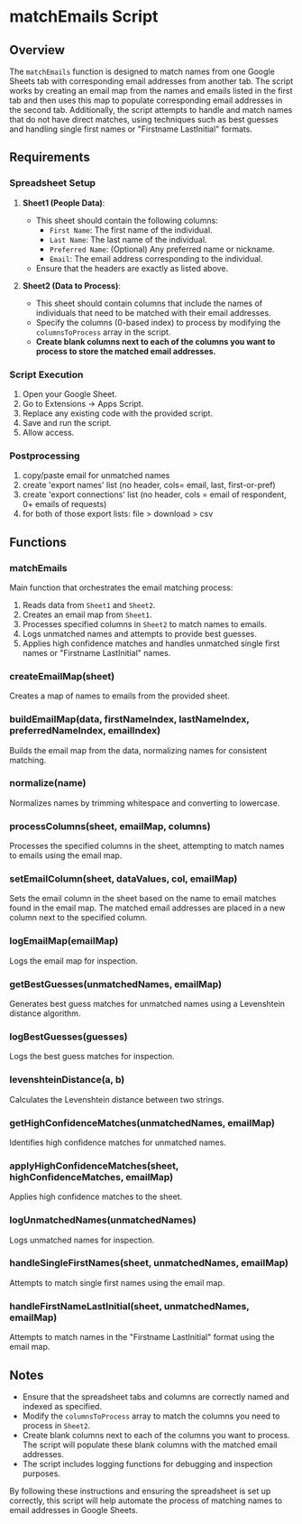 # matchEmails Script

## Overview

The `matchEmails` function is designed to match names from one Google Sheets tab with corresponding email addresses from another tab. The script works by creating an email map from the names and emails listed in the first tab and then uses this map to populate corresponding email addresses in the second tab. Additionally, the script attempts to handle and match names that do not have direct matches, using techniques such as best guesses and handling single first names or "Firstname LastInitial" formats.

## Requirements

### Spreadsheet Setup

1. **Sheet1 (People Data)**:

   - This sheet should contain the following columns:
     - `First Name`: The first name of the individual.
     - `Last Name`: The last name of the individual.
     - `Preferred Name`: (Optional) Any preferred name or nickname.
     - `Email`: The email address corresponding to the individual.
   - Ensure that the headers are exactly as listed above.

2. **Sheet2 (Data to Process)**:
   - This sheet should contain columns that include the names of individuals that need to be matched with their email addresses.
   - Specify the columns (0-based index) to process by modifying the `columnsToProcess` array in the script.
   - **Create blank columns next to each of the columns you want to process to store the matched email addresses.**

### Script Execution

1. Open your Google Sheet.
2. Go to Extensions -> Apps Script.
3. Replace any existing code with the provided script.
4. Save and run the script.
5. Allow access.

### Postprocessing

1. copy/paste email for unmatched names
2. create 'export names' list (no header, cols= email, last, first-or-pref)
3. create 'export connections' list (no header, cols = email of respondent, 0+ emails of requests)
4. for both of those export lists: file > download > csv

## Functions

### matchEmails

Main function that orchestrates the email matching process:

1. Reads data from `Sheet1` and `Sheet2`.
2. Creates an email map from `Sheet1`.
3. Processes specified columns in `Sheet2` to match names to emails.
4. Logs unmatched names and attempts to provide best guesses.
5. Applies high confidence matches and handles unmatched single first names or "Firstname LastInitial" names.

### createEmailMap(sheet)

Creates a map of names to emails from the provided sheet.

### buildEmailMap(data, firstNameIndex, lastNameIndex, preferredNameIndex, emailIndex)

Builds the email map from the data, normalizing names for consistent matching.

### normalize(name)

Normalizes names by trimming whitespace and converting to lowercase.

### processColumns(sheet, emailMap, columns)

Processes the specified columns in the sheet, attempting to match names to emails using the email map.

### setEmailColumn(sheet, dataValues, col, emailMap)

Sets the email column in the sheet based on the name to email matches found in the email map. The matched email addresses are placed in a new column next to the specified column.

### logEmailMap(emailMap)

Logs the email map for inspection.

### getBestGuesses(unmatchedNames, emailMap)

Generates best guess matches for unmatched names using a Levenshtein distance algorithm.

### logBestGuesses(guesses)

Logs the best guess matches for inspection.

### levenshteinDistance(a, b)

Calculates the Levenshtein distance between two strings.

### getHighConfidenceMatches(unmatchedNames, emailMap)

Identifies high confidence matches for unmatched names.

### applyHighConfidenceMatches(sheet, highConfidenceMatches, emailMap)

Applies high confidence matches to the sheet.

### logUnmatchedNames(unmatchedNames)

Logs unmatched names for inspection.

### handleSingleFirstNames(sheet, unmatchedNames, emailMap)

Attempts to match single first names using the email map.

### handleFirstNameLastInitial(sheet, unmatchedNames, emailMap)

Attempts to match names in the "Firstname LastInitial" format using the email map.

## Notes

- Ensure that the spreadsheet tabs and columns are correctly named and indexed as specified.
- Modify the `columnsToProcess` array to match the columns you need to process in `Sheet2`.
- Create blank columns next to each of the columns you want to process. The script will populate these blank columns with the matched email addresses.
- The script includes logging functions for debugging and inspection purposes.

By following these instructions and ensuring the spreadsheet is set up correctly, this script will help automate the process of matching names to email addresses in Google Sheets.

